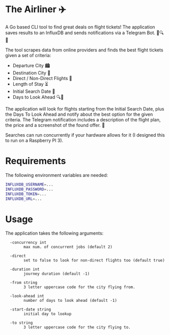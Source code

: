 # The Airliner ✈️  

A Go based CLI tool to find great deals on flight tickets! The application saves results to an InfluxDB and sends notifications via a Telegram Bot. 🛫🔍📲

The tool scrapes data from online providers and finds the best flight tickets given a set of criteria:
- Departure City 🏙️
- Destination City 🌆
- Direct / Non-Direct Flights 🔄
- Length of Stay ⏳
- Initial Search Date 📅
- Days to Look Ahead 🔍👀

The application will look for flights starting from the Initial Search Date, plus the Days To Look Ahead and notify about the best option for the given criteria. The Telegram notification includes a description of the flight plan, the price and a screenshot of the found offer. 📲

Searches can run concurrently if your hardware allows for it (I designed this to run on a Raspberry PI 3). 


# Requirements
The following environment variables are needed:
```bash
INFLUXDB_USERNAME=...
INFLUXDB_PASSWORD=...
INFLUXDB_TOKEN=...
INFLUXDB_URL=...
```

# Usage

The application takes the following arguments:
```
  -concurrency int
        max num. of concurrent jobs (default 2)

  -direct
        set to false to look for non-direct flights too (default true)

  -duration int
        journey duration (default -1)

  -from string
        3 letter uppercase code for the city flying from.

  -look-ahead int
        number of days to look ahead (default -1)

  -start-date string
        initial day to lookup

  -to string
        3 letter uppercase code for the city flying to.
```
